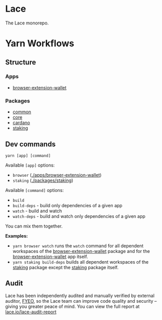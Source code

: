 # Lace

The Lace monorepo.

# Yarn Workflows

## Structure

### Apps

- [browser-extension-wallet]

### Packages

- [common]
- [core]
- [cardano]
- [staking]

## Dev commands

```console
yarn [app] [command]
```

Available `[app]` options:
- `browser` ([./apps/browser-extension-wallet](./apps/browser-extension-wallet))
- `staking` ([./packages/staking](./packages/staking))

Available `[command]` options:

- `build`
- `build-deps` - build only dependencies of a given app
- `watch` - build and watch
- `watch-deps` - build and watch only dependencies of a given app

You can mix them together.

**Examples:**

- `yarn browser watch` runs the `watch` command for all dependent workspaces of the [browser-extension-wallet] package and for the [browser-extension-wallet]
  app itself.
- `yarn staking build-deps` builds all dependent workspaces of the [staking] package except the [staking] package itself.

[browser-extension-wallet]: ./apps/browser-extension-wallet
[common]: ./packages/common
[core]: ./packages/core
[cardano]: ./packages/cardano
[staking]: ./packages/staking

## Audit

Lace has been independently audited and manually verified by external auditor, [FYEO](https://www.fyeo.io/), so the Lace team can improve code quality and security – giving you greater peace of mind. You can view the full report at [lace.io/lace-audit-report](https://lace.io/lace-audit-report)
